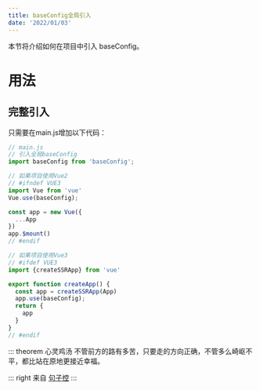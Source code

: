 ```yaml
---
title: baseConfig全局引入
date: '2022/01/03'
---
```


本节将介绍如何在项目中引入 baseConfig。
# 用法

## 完整引入

只需要在main.js增加以下代码：
``` js {3,8,22}
// main.js
// 引入全局baseConfig
import baseConfig from 'baseConfig';

// 如果项目使用Vue2
// #ifndef VUE3
import Vue from 'vue'
Vue.use(baseConfig);

const app = new Vue({
  ...App
})
app.$mount()
// #endif

// 如果项目使用Vue3
// #ifdef VUE3
import {createSSRApp} from 'vue'

export function createApp() {
  const app = createSSRApp(App)
  app.use(baseConfig);
  return {
    app
  }
}
// #endif
```


::: theorem 心灵鸡汤
不管前方的路有多苦，只要走的方向正确，不管多么崎岖不平，都比站在原地更接近幸福。

::: right
来自 [句子控](https://www.juzikong.com/tags/%E5%8A%B1%E5%BF%97)
:::

